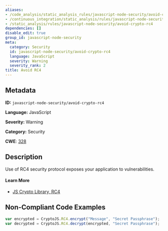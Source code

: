 ```yaml
---
aliases:
- /code_analysis/static_analysis_rules/javascript-node-security/avoid-crypto-rc4
- /continuous_integration/static_analysis/rules/javascript-node-security/avoid-crypto-rc4
- /static_analysis/rules/javascript-node-security/avoid-crypto-rc4
dependencies: []
disable_edit: true
group_id: javascript-node-security
meta:
  category: Security
  id: javascript-node-security/avoid-crypto-rc4
  language: JavaScript
  severity: Warning
  severity_rank: 2
title: Avoid RC4
---
```

<!--  SOURCED FROM https://github.com/DataDog/datadog-static-analyzer-rule-docs -->


## Metadata
**ID:** `javascript-node-security/avoid-crypto-rc4`

**Language:** JavaScript

**Severity:** Warning

**Category:** Security

**CWE**: [328](https://cwe.mitre.org/data/definitions/328.html)

## Description
Use of RC4 security protocol exposes your application to vulnerabilities.

#### Learn More

 - [JS Crypto Library, RC4](https://cryptojs.gitbook.io/docs/#ciphers)

## Non-Compliant Code Examples
```javascript
var encrypted = CryptoJS.RC4.encrypt("Message", "Secret Passphrase");
var decrypted = CryptoJS.RC4.decrypt(encrypted, "Secret Passphrase");
```
